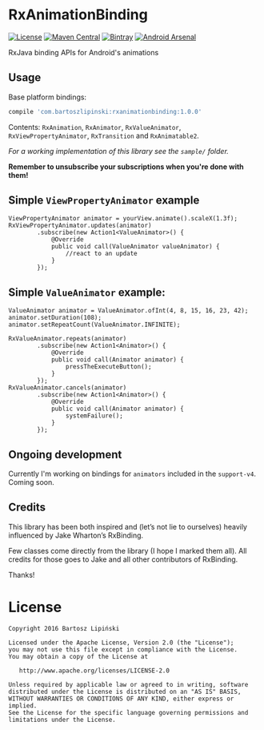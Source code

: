 RxAnimationBinding
==================

[![License](https://img.shields.io/github/license/blipinsk/RxAnimationBinding.svg?style=flat)](https://www.apache.org/licenses/LICENSE-2.0)
[![Maven Central](https://img.shields.io/maven-central/v/com.bartoszlipinski/rxanimationbinding.svg)](http://gradleplease.appspot.com/#rxanimationbinding)
[![Bintray](https://img.shields.io/bintray/v/blipinsk/maven/RxAnimationBinding.svg)](https://bintray.com/blipinsk/maven/RxAnimationBinding/_latestVersion)
[![Android Arsenal](https://img.shields.io/badge/Android%20Arsenal-RxAnimationBinding-brightgreen.svg?style=flat)](http://android-arsenal.com/details/1/3069)

RxJava binding APIs for Android's animations

Usage
-----

Base platform bindings:

```groovy
compile 'com.bartoszlipinski:rxanimationbinding:1.0.0'
```

Contents: `RxAnimation`, `RxAnimator`, `RxValueAnimator`, `RxViewPropertyAnimator`, `RxTransition` and `RxAnimatable2`.

*For a working implementation of this library see the `sample/` folder.*

**Remember to unsubscribe your subscriptions when you're done with them!**


            
Simple `ViewPropertyAnimator` example
-------------------------------------
          
    ViewPropertyAnimator animator = yourView.animate().scaleX(1.3f);
    RxViewPropertyAnimator.updates(animator)
            .subscribe(new Action1<ValueAnimator>() {
                @Override
                public void call(ValueAnimator valueAnimator) {
                    //react to an update
                }
            });  

Simple `ValueAnimator` example:
-------------------------------

    ValueAnimator animator = ValueAnimator.ofInt(4, 8, 15, 16, 23, 42);
    animator.setDuration(108);
    animator.setRepeatCount(ValueAnimator.INFINITE);

    RxValueAnimator.repeats(animator)
            .subscribe(new Action1<Animator>() {
                @Override
                public void call(Animator animator) {
                    pressTheExecuteButton();
                }
            });
    RxValueAnimator.cancels(animator)
            .subscribe(new Action1<Animator>() {
                @Override
                public void call(Animator animator) {
                    systemFailure();
                }
            });
                

Ongoing development
-------------------
  
Currently I'm working on bindings for `animators` included in the `support-v4`. Coming soon.

Credits
-------
This library has been both inspired and (let’s not lie to ourselves) heavily influenced by Jake Wharton’s RxBinding.

Few classes come directly from the library (I hope I marked them all). All credits for those goes to Jake and all other contributors of RxBinding.

Thanks!

License
=======

    Copyright 2016 Bartosz Lipiński
    
    Licensed under the Apache License, Version 2.0 (the "License");
    you may not use this file except in compliance with the License.
    You may obtain a copy of the License at

       http://www.apache.org/licenses/LICENSE-2.0

    Unless required by applicable law or agreed to in writing, software
    distributed under the License is distributed on an "AS IS" BASIS,
    WITHOUT WARRANTIES OR CONDITIONS OF ANY KIND, either express or implied.
    See the License for the specific language governing permissions and
    limitations under the License.
